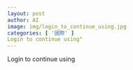 ```yaml
---
layout: post
author: AI
image: img/login_to_continue_using.jpg
categories: [ '國際' ]
Login to continue using"
---
```

Login to continue using